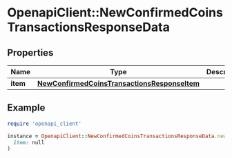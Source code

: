 # OpenapiClient::NewConfirmedCoinsTransactionsResponseData

## Properties

| Name | Type | Description | Notes |
| ---- | ---- | ----------- | ----- |
| **item** | [**NewConfirmedCoinsTransactionsResponseItem**](NewConfirmedCoinsTransactionsResponseItem.md) |  |  |

## Example

```ruby
require 'openapi_client'

instance = OpenapiClient::NewConfirmedCoinsTransactionsResponseData.new(
  item: null
)
```

